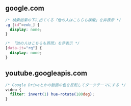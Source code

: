 ## google.com

```css
/* 検索結果の下に出てくる「他の人はこちらも検索」を非表示 */
.g [id^=eob_] {
  display: none;
}

/* 「他の人はこちらも質問」を非表示 */
[data-it="rq"] {
  display: none;
}
```

## youtube.googleapis.com

```css
/* Google Driveとかの動画の色を反転してダークテーマにする */
video {
  filter: invert(1) hue-rotate(180deg);
}
```
